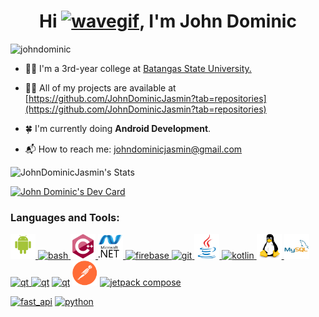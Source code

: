 

<h1 align="center">Hi <a href="https://emoji.gg/emoji/wavegif_1860"><img src="https://emoji.gg/assets/emoji/wavegif_1860.gif" width="64px" height="64px" alt="wavegif"></a>, I'm John Dominic</h1>


<p align="left"> <img src="https://komarev.com/ghpvc/?username=johndominic&label=Profile%20views&color=0e75b6&style=flat" alt="johndominic" /> </p>

- 🧑‍🏫 I'm a 3rd-year college at <a href= "https://batstate-u.edu.ph/">Batangas State University.</a>

- 👨‍💻 All of my projects are available at [https://github.com/JohnDominicJasmin?tab=repositories](https://github.com/JohnDominicJasmin?tab=repositories)

- 🍀 I'm currently doing <strong>Android Development</strong>.

- 📬 How to reach me: <a href ="https://mail.google.com/mail/"> johndominicjasmin@gmail.com</a>





![JohnDominicJasmin's Stats](https://github-readme-stats.vercel.app/api?username=JohnDominicJasmin&theme=gruvbox&show_icons=true&hide_border=false&count_private=true)                                               


<a href="https://app.daily.dev/johndominic"><img src="https://api.daily.dev/devcards/c4127bbd29774a229e662543e16d5eb6.png?r=sdx" width="330" alt="John Dominic's Dev Card"/></a>



<h3 align="left">Languages and Tools:</h3>
<p align="left"> <a href="https://developer.android.com" target="_blank">
<img src="https://raw.githubusercontent.com/devicons/devicon/master/icons/android/android-original-wordmark.svg" alt="android" width="40" height="40"/> </a>
 <a href="https://www.gnu.org/software/bash/" target="_blank"> <img src="https://cdn.icon-icons.com/icons2/350/PNG/512/bash_36261.png" alt="bash" width="40" height="40"/> </a> 
 <a href="https://www.w3schools.com/cpp/" target="_blank"> <img src="https://raw.githubusercontent.com/devicons/devicon/master/icons/cplusplus/cplusplus-original.svg" alt="cplusplus" width="40" height="40"/> </a>
 <a href="https://dotnet.microsoft.com/" target="_blank"> <img src="https://raw.githubusercontent.com/devicons/devicon/master/icons/dot-net/dot-net-original-wordmark.svg" alt="dotnet" width="40" height="40"/> </a>
 <a href="https://firebase.google.com/" target="_blank"> <img src="https://www.vectorlogo.zone/logos/firebase/firebase-icon.svg" alt="firebase" width="40" height="40"/> </a>
<a href="https://git-scm.com/" target="_blank"> <img src="https://www.vectorlogo.zone/logos/git-scm/git-scm-icon.svg" alt="git" width="40" height="40"/> </a> 
 <a href="https://www.java.com" target="_blank"> <img src="https://raw.githubusercontent.com/devicons/devicon/master/icons/java/java-original.svg" alt="java" width="40" height="40"/> </a>
 <a href="https://kotlinlang.org" target="_blank"> <img src="https://www.vectorlogo.zone/logos/kotlinlang/kotlinlang-icon.svg" alt="kotlin" width="40" height="40"/> </a> <a href="https://www.linux.org/" target="_blank"> <img src="https://raw.githubusercontent.com/devicons/devicon/master/icons/linux/linux-original.svg" alt="linux" width="40" height="40"/> </a> <a href="https://www.mysql.com/" target="_blank"> <img src="https://raw.githubusercontent.com/devicons/devicon/master/icons/mysql/mysql-original-wordmark.svg" alt="mysql" width="40" height="40"/> </a> <a href="https://www.qt.io/" target="_blank"> <img src="https://upload.wikimedia.org/wikipedia/commons/0/0b/Qt_logo_2016.svg" alt="qt" width="40" height="40"/> </a>
<a href="https://gradle.org/" target="_blank"> <img src="https://iconape.com/wp-content/files/vf/348927/png/gradle-logo.png" alt="qt" width="40" height="40"/></a>
<a href="https://www.figma.com/"target="_blank"><img src="https://cdn.iconscout.com/icon/free/png-256/figma-2296071-1912030.png" alt="qt" width="40" height="40"/></a>
<a href="https://www.postman.com/"target="_blank"><img src="https://raw.githubusercontent.com/JohnDominicJasmin/JohnDominicJasmin/06e127fdf5196f1604e00b494c6ea93bc8c128b7/postman-icon.svg" alt="postman" width="40" height="40"/></a>
<a href="https://developer.android.com/jetpack/compose?gclsrc=ds&gclsrc=ds"target="_blank"><img
src = "https://3.bp.blogspot.com/-VVp3WvJvl84/X0Vu6EjYqDI/AAAAAAAAPjU/ZOMKiUlgfg8ok8DY8Hc-ocOvGdB0z86AgCLcBGAsYHQ/s1600/jetpack%2Bcompose%2Bicon_RGB.png" alt = "jetpack compose" width = "40" height = "40"/></a>

 <a href = "https://fastapi.tiangolo.com/" target = "_blank"> <img src = "https://cdn.worldvectorlogo.com/logos/fastapi.svg" alt = "fast_api" width = "40" height = "40"/></a>
 <a href = "https://www.python.org/" target = "_blank"> <img src = "https://cdn3.iconfinder.com/data/icons/logos-and-brands-adobe/512/267_Python-512.png" alt = "python" width = "40" height = "40"/></a>
</p>
 

